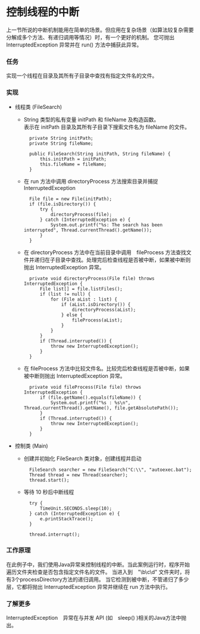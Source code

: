 控制线程的中断
====

上一节所说的中断机制能用在简单的场景。但应用在复杂场景（如算法较复杂需要分解成多个方法、有递归调用等情况）时，有一个更好的机制。
您可抛出 InterruptedException 异常并在 run() 方法中捕获此异常。


### 任务

实现一个线程在目录及其所有子目录中查找有指定文件名的文件。


### 实现

* 线程类 (FileSearch)

    * String 类型的私有变量 initPath 和 fileName 及构造函数。
        <br/>
        表示在 initPath 目录及其所有子目录下搜索文件名为 fileName 的文件。

            private String initPath;
            private String fileName;

            public FileSearch(String initPath, String fileName) {
                this.initPath = initPath;
                this.fileName = fileName;
            }

    * 在 run 方法中调用 directoryProcess 方法搜索目录并捕捉 InterruptedException

            File file = new File(initPath);
            if (file.isDirectory()) {
                try {
                    directoryProcess(file);
                } catch (InterruptedException e) {
                    System.out.printf("%s: The search has been interrupted", Thread.currentThread().getName());
                }
            }

    * 在 directoryProcess 方法中在当前目录中调用　fileProcess 方法查找文件并递归在子目录中查找。处理完后检查线程是否被中断，如果被中断则抛出 InterruptedException 异常。

            private void directoryProcess(File file) throws InterruptedException {
                File list[] = file.listFiles();
                if (list != null) {
                    for (File aList : list) {
                        if (aList.isDirectory()) {
                            directoryProcess(aList);
                        } else {
                            fileProcess(aList);
                        }
                    }
                }
                if (Thread.interrupted()) {
                    throw new InterruptedException();
                }
            }

    * 在 fileProcess 方法中比较文件名。比较完后检查线程是否被中断，如果被中断则抛出 InterruptedException 异常。

            private void fileProcess(File file) throws InterruptedException {
                if (file.getName().equals(fileName)) {
                    System.out.printf("%s : %s\n", Thread.currentThread().getName(), file.getAbsolutePath());
                }
                if (Thread.interrupted()) {
                    throw new InterruptedException();
                }
            }

* 控制类 (Main)

    * 创建并初始化 FileSearch 类对象，创建线程并启动

            FileSearch searcher = new FileSearch("C:\\", "autoexec.bat");
            Thread thread = new Thread(searcher);
            thread.start();

    * 等待 10 秒后中断线程

            try {
                TimeUnit.SECONDS.sleep(10);
            } catch (InterruptedException e) {
                e.printStackTrace();
            }

            thread.interrupt();


### 工作原理

在此例子中，我们使用Java异常来控制线程的中断。当此案例运行时，程序开始遍历文件夹检查是否包含指定文件名的文件。
当进入到　"\b\c\d" 文件夹时，将有3个processDirectory方法的递归调用。
当它检测到被中断，不管递归了多少层，它都将抛出 InterruptedException 异常并继续在 run 方法中执行。


### 了解更多

InterruptedException　异常在与并发 API (如　sleep() )相关的Java方法中抛出。

